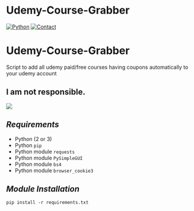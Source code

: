 # Udemy-Course-Grabber
[![Python](https://forthebadge.com/images/badges/made-with-python.svg)](https://www.python.org/)
[![Contact](https://forthebadge.com/images/badges/thats-how-they-get-you.svg)](https://www.instagram.com/techtanic/)

# Udemy-Course-Grabber
Script to add all udemy paid/free courses having coupons automatically to your udemy account

## I am not responsible.
![](https://cdn.discordapp.com/attachments/749247352073617518/785906195767754753/unknown.png)

## ***Requirements***

- Python (2 or 3)
- Python `pip`
- Python module `requests`
- Python module `PySimpleGUI`
- Python module `bs4`
- Python module `browser_cookie3`

## ***Module Installation***

	pip install -r requirements.txt
